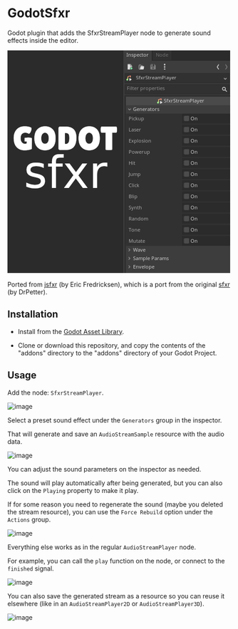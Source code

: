 # GodotSfxr

Godot plugin that adds the SfxrStreamPlayer node to generate sound effects inside the editor.

![SfxrStreamPlayer Node](images/icon_big.png)

Ported from [jsfxr](https://sfxr.me/) (by Eric Fredricksen), which is a port from the original [sfxr](https://www.drpetter.se/project_sfxr.html) (by DrPetter).

## Installation

- Install from the [Godot Asset Library](https://godotengine.org/asset-library/asset/1195).

- Clone or download this repository, and copy the contents of the "addons" directory to the "addons" directory of your Godot Project.

## Usage

Add the node: ``SfxrStreamPlayer``.

![image](https://user-images.githubusercontent.com/8657959/152902270-77ed5d3d-d1a3-4efc-8907-83d5a0313f8c.png)

Select a preset sound effect under the ``Generators`` group in the inspector.

That will generate and save an ``AudioStreamSample`` resource with the audio data.

![image](https://user-images.githubusercontent.com/8657959/152902343-408276c1-dc8a-49d1-bdd6-e6de5fd4138d.png)

You can adjust the sound parameters on the inspector as needed.

The sound will play automatically after being generated, but you can also click on the ``Playing`` property to make it play.

If for some reason you need to regenerate the sound (maybe you deleted the stream resource), you can use the ``Force Rebuild`` option under the ``Actions`` group.

![image](https://user-images.githubusercontent.com/8657959/152902707-267a9be9-02a9-43b7-8f9b-73641474c8b3.png)

Everything else works as in the regular ``AudioStreamPlayer`` node.

For example, you can call the ``play`` function on the node, or connect to the ``finished`` signal.

![image](https://user-images.githubusercontent.com/8657959/152903349-cb60ba13-e2b3-456f-b741-61550a78dde4.png)

You can also save the generated stream as a resource so you can reuse it elsewhere (like in an ``AudioStreamPlayer2D`` or ``AudioStreamPlayer3D``).

![image](https://user-images.githubusercontent.com/8657959/152903898-adb61ed0-27bf-422c-8606-5bae131588be.png)
